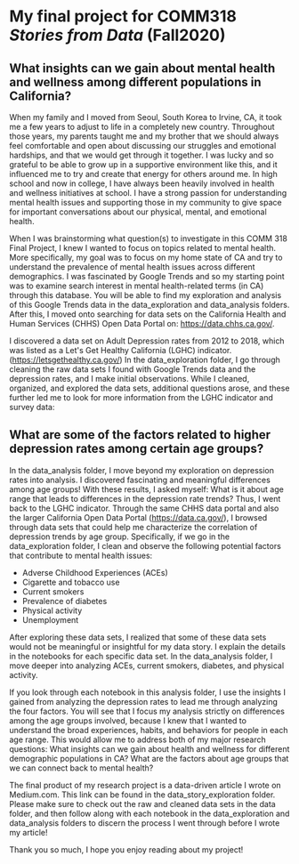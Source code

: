 # My final project for COMM318 _Stories from Data_ (Fall2020)

## What insights can we gain about mental health and wellness among different populations in California?

When my family and I moved from Seoul, South Korea to Irvine, CA, it took me a few years to adjust to life in a completely new country. Throughout those years, my parents taught me and my brother that we should always feel comfortable and open about discussing our struggles and emotional hardships, and that we would get through it together. I was lucky and so grateful to be able to grow up in a supportive environment like this, and it influenced me to try and create that energy for others around me. In high school and now in college, I have always been heavily involved in health and wellness initiatives at school. I have a strong passion for understanding mental health issues and supporting those in my community to give space for important conversations about our physical, mental, and emotional health. 

When I was brainstorming what question(s) to investigate in this COMM 318 Final Project, I knew I wanted to focus on topics related to mental health. More specifically, my goal was to focus on my home state of CA and try to understand the prevalence of mental health issues across different demographics. I was fascinated by Google Trends and so my starting point was to examine search interest in mental health-related terms (in CA) through this database. You will be able to find my exploration and analysis of this Google Trends data in the data_exploration and data_analysis folders. After this, I moved onto searching for data sets on the California Health and Human Services (CHHS) Open Data Portal on: https://data.chhs.ca.gov/.

I discovered a data set on Adult Depression rates from 2012 to 2018, which was listed as a Let's Get Healthy California (LGHC) indicator. (https://letsgethealthy.ca.gov/) In the data_exploration folder, I go through cleaning the raw data sets I found with Google Trends data and the depression rates, and I make initial observations. While I cleaned, organized, and explored the data sets, additional questions arose, and these further led me to look for more information from the LGHC indicator and survey data:

## What are some of the factors related to higher depression rates among certain age groups?

In the data_analysis folder, I move beyond my exploration on depression rates into analysis. I discovered fascinating and meaningful differences among age groups! With these results, I asked myself: What is it about age range that leads to differences in the depression rate trends? Thus, I went back to the LGHC indicator. Through the same CHHS data portal and also the larger California Open Data Portal (https://data.ca.gov/), I browsed through data sets that could help me characterize the correlation of depression trends by age group. Specifically, if we go in the data_exploration folder, I clean and observe the following potential factors that contribute to mental health issues: 

* Adverse Childhood Experiences (ACEs) 
* Cigarette and tobacco use
* Current smokers
* Prevalence of diabetes
* Physical activity
* Unemployment

After exploring these data sets, I realized that some of these data sets would not be meaningful or insightful for my data story. I explain the details in the notebooks for each specific data set. In the data_analysis folder, I move deeper into analyzing ACEs, current smokers, diabetes, and physical activity. 

If you look through each notebook in this analysis folder, I use the insights I gained from analyzing the depression rates to lead me through analyzing the four factors. You will see that I focus my analysis strictly on differences among the age groups involved, because I knew that I wanted to understand the broad experiences, habits, and behaviors for people in each age range. This would allow me to address both of my major research questions: What insights can we gain about health and wellness for different demographic populations in CA? What are the factors about age groups that we can connect back to mental health? 

The final product of my research project is a data-driven article I wrote on Medium.com. This link can be found in the data_story_exploration folder. Please make sure to check out the raw and cleaned data sets in the data folder, and then follow along with each notebook in the data_exploration and data_analysis folders to discern the process I went through before I wrote my article!

Thank you so much, I hope you enjoy reading about my project!